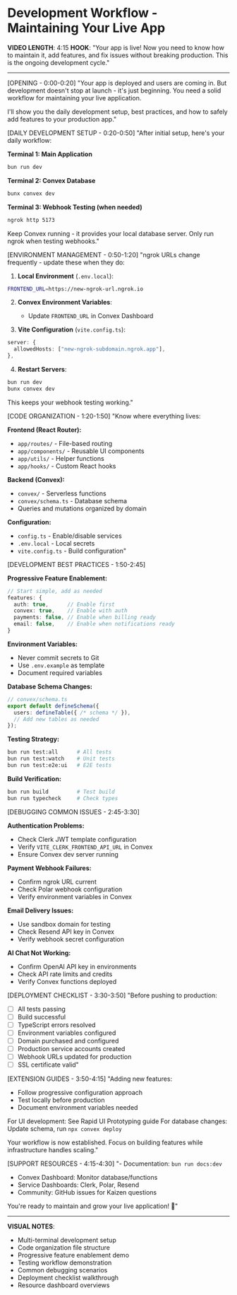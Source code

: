 # Development Workflow - Maintaining Your Live App

**VIDEO LENGTH**: 4:15
**HOOK**: "Your app is live! Now you need to know how to maintain it, add features, and fix issues without breaking production. This is the ongoing development cycle."

---

[OPENING - 0:00-0:20]
"Your app is deployed and users are coming in. But development doesn't stop at launch - it's just beginning. You need a solid workflow for maintaining your live application.

I'll show you the daily development setup, best practices, and how to safely add features to your production app."

[DAILY DEVELOPMENT SETUP - 0:20-0:50]
"After initial setup, here's your daily workflow:

**Terminal 1: Main Application**
```bash
bun run dev
```

**Terminal 2: Convex Database**
```bash
bunx convex dev
```

**Terminal 3: Webhook Testing (when needed)**
```bash
ngrok http 5173
```

Keep Convex running - it provides your local database server. Only run ngrok when testing webhooks."

[ENVIRONMENT MANAGEMENT - 0:50-1:20]
"ngrok URLs change frequently - update these when they do:

1. **Local Environment** (`.env.local`):
```bash
FRONTEND_URL=https://new-ngrok-url.ngrok.io
```

2. **Convex Environment Variables**:
   - Update `FRONTEND_URL` in Convex Dashboard

3. **Vite Configuration** (`vite.config.ts`):
```typescript
server: {
  allowedHosts: ["new-ngrok-subdomain.ngrok.app"],
},
```

4. **Restart Servers**:
```bash
bun run dev
bunx convex dev
```

This keeps your webhook testing working."

[CODE ORGANIZATION - 1:20-1:50]
"Know where everything lives:

**Frontend (React Router):**
- `app/routes/` - File-based routing
- `app/components/` - Reusable UI components
- `app/utils/` - Helper functions
- `app/hooks/` - Custom React hooks

**Backend (Convex):**
- `convex/` - Serverless functions
- `convex/schema.ts` - Database schema
- Queries and mutations organized by domain

**Configuration:**
- `config.ts` - Enable/disable services
- `.env.local` - Local secrets
- `vite.config.ts` - Build configuration"

[DEVELOPMENT BEST PRACTICES - 1:50-2:45]

**Progressive Feature Enablement:**
```typescript
// Start simple, add as needed
features: {
  auth: true,      // Enable first
  convex: true,    // Enable with auth
  payments: false, // Enable when billing ready
  email: false,    // Enable when notifications ready
}
```

**Environment Variables:**
- Never commit secrets to Git
- Use `.env.example` as template
- Document required variables

**Database Schema Changes:**
```typescript
// convex/schema.ts
export default defineSchema({
  users: defineTable({ /* schema */ }),
  // Add new tables as needed
});
```

**Testing Strategy:**
```bash
bun run test:all      # All tests
bun run test:watch    # Unit tests
bun run test:e2e:ui   # E2E tests
```

**Build Verification:**
```bash
bun run build         # Test build
bun run typecheck     # Check types
```

[DEBUGGING COMMON ISSUES - 2:45-3:30]

**Authentication Problems:**
- Check Clerk JWT template configuration
- Verify `VITE_CLERK_FRONTEND_API_URL` in Convex
- Ensure Convex dev server running

**Payment Webhook Failures:**
- Confirm ngrok URL current
- Check Polar webhook configuration
- Verify environment variables in Convex

**Email Delivery Issues:**
- Use sandbox domain for testing
- Check Resend API key in Convex
- Verify webhook secret configuration

**AI Chat Not Working:**
- Confirm OpenAI API key in environments
- Check API rate limits and credits
- Verify Convex functions deployed

[DEPLOYMENT CHECKLIST - 3:30-3:50]
"Before pushing to production:

- [ ] All tests passing
- [ ] Build successful
- [ ] TypeScript errors resolved
- [ ] Environment variables configured
- [ ] Domain purchased and configured
- [ ] Production service accounts created
- [ ] Webhook URLs updated for production
- [ ] SSL certificate valid"

[EXTENSION GUIDES - 3:50-4:15]
"Adding new features:

- Follow progressive configuration approach
- Test locally before production
- Document environment variables needed

For UI development: See Rapid UI Prototyping guide
For database changes: Update schema, run `npx convex deploy`

Your workflow is now established. Focus on building features while infrastructure handles scaling."

[SUPPORT RESOURCES - 4:15-4:30]
"- Documentation: `bun run docs:dev`
- Convex Dashboard: Monitor database/functions
- Service Dashboards: Clerk, Polar, Resend
- Community: GitHub issues for Kaizen questions

You're ready to maintain and grow your live application! 🎉"

---

**VISUAL NOTES**:
- Multi-terminal development setup
- Code organization file structure
- Progressive feature enablement demo
- Testing workflow demonstration
- Common debugging scenarios
- Deployment checklist walkthrough
- Resource dashboard overviews

